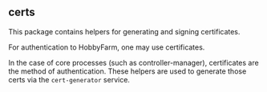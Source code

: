 ## certs

This package contains helpers for generating and signing certificates. 

For authentication to HobbyFarm, one may use certificates. 

In the case of core processes (such as controller-manager), certificates
are the method of authentication. These helpers are used to generate
those certs via the `cert-generator` service. 